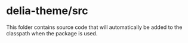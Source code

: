 # delia-theme/src

This folder contains source code that will automatically be added to the classpath when
the package is used.
